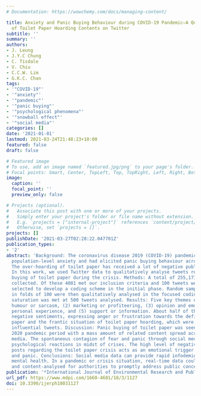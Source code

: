 ```yaml
---
# Documentation: https://wowchemy.com/docs/managing-content/

title: Anxiety and Panic Buying Behaviour during COVID-19 Pandemic—A Qualitative Analysis
  of Toilet Paper Hoarding Contents on Twitter
subtitle: ''
summary: ''
authors:
- J. Leung
- J.Y.C Chung
- C. Tisdale
- V. Chiu
- C.C.W. Lim
- G.K.C. Chan
tags:
- '"COVID-19"'
- '"anxiety"'
- '"pandemic"'
- '"panic buying"'
- '"psychological phenomena"'
- '"snowball effect"'
- '"social media"'
categories: []
date: '2021-01-01'
lastmod: 2021-03-24T21:48:23+10:00
featured: false
draft: false

# Featured image
# To use, add an image named `featured.jpg/png` to your page's folder.
# Focal points: Smart, Center, TopLeft, Top, TopRight, Left, Right, BottomLeft, Bottom, BottomRight.
image:
  caption: ''
  focal_point: ''
  preview_only: false

# Projects (optional).
#   Associate this post with one or more of your projects.
#   Simply enter your project's folder or file name without extension.
#   E.g. `projects = ["internal-project"]` references `content/project/deep-learning/index.md`.
#   Otherwise, set `projects = []`.
projects: []
publishDate: '2021-03-27T02:28:22.047701Z'
publication_types:
- '2'
abstract: 'Background: The coronavirus disease 2019 (COVID-19) pandemic had increased
  population-level anxiety and had elicited panic buying behaviour across the world.
  The over-hoarding of toilet paper has received a lot of negative public attention.
  In this work, we used Twitter data to qualitatively analyse tweets related to panic
  buying of toilet paper during the crisis. Methods: A total of 255,171 tweets were
  collected. Of these 4081 met our inclusion criteria and 100 tweets were randomly
  selected to develop a coding scheme in the initial phase. Random samples of tweets
  in folds of 100 were then qualitatively analysed in the focused coding phase until
  saturation was met at 500 tweets analysed. Results: Five key themes emerged: (1)
  humour or sarcasm, (2) marketing or profiteering, (3) opinion and emotions, (4)
  personal experience, and (5) support or information. About half of the tweets carried
  negative sentiments, expressing anger or frustration towards the deficiency of toilet
  paper and the frantic situation of toilet paper hoarding, which were among the most
  influential tweets. Discussion: Panic buying of toilet paper was seen during the
  2020 pandemic period with a mass amount of related content spread across social
  media. The spontaneous contagion of fear and panic through social media could fuel
  psychological reactions in midst of crises. The high level of negative social media
  posts regarding the toilet paper crisis acts as an emotional trigger of public anxiety
  and panic. Conclusions: Social media data can provide rapid infodemiology of public
  mental health. In a pandemic or crisis situation, real-time data could be monitored
  and content-analysed for authorities to promptly address public concerns.'
publication: '*International Journal of Environmental Research and Public Health*'
url_pdf: https://www.mdpi.com/1660-4601/18/3/1127
doi: 10.3390/ijerph18031127
---
```

